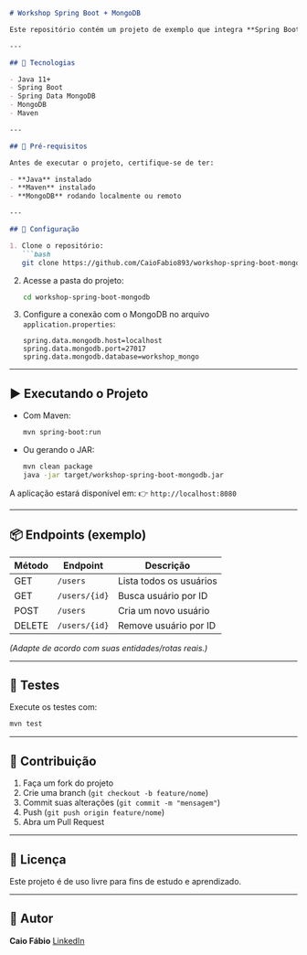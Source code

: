 

````markdown
# Workshop Spring Boot + MongoDB

Este repositório contém um projeto de exemplo que integra **Spring Boot** com **MongoDB**, demonstrando operações básicas de CRUD, configuração e uso do banco de dados NoSQL dentro de uma aplicação Java.

---

## 🧰 Tecnologias

- Java 11+  
- Spring Boot  
- Spring Data MongoDB  
- MongoDB  
- Maven  

---

## 🚀 Pré-requisitos

Antes de executar o projeto, certifique-se de ter:

- **Java** instalado  
- **Maven** instalado  
- **MongoDB** rodando localmente ou remoto  

---

## 🔧 Configuração

1. Clone o repositório:  
   ```bash
   git clone https://github.com/CaioFabio893/workshop-spring-boot-mongodb.git
````

2. Acesse a pasta do projeto:

   ```bash
   cd workshop-spring-boot-mongodb
   ```

3. Configure a conexão com o MongoDB no arquivo `application.properties`:

   ```properties
   spring.data.mongodb.host=localhost
   spring.data.mongodb.port=27017
   spring.data.mongodb.database=workshop_mongo
   ```

---

## ▶️ Executando o Projeto

* Com Maven:

  ```bash
  mvn spring-boot:run
  ```

* Ou gerando o JAR:

  ```bash
  mvn clean package
  java -jar target/workshop-spring-boot-mongodb.jar
  ```

A aplicação estará disponível em:
👉 `http://localhost:8080`

---

## 📦 Endpoints (exemplo)

| Método | Endpoint      | Descrição               |
| ------ | ------------- | ----------------------- |
| GET    | `/users`      | Lista todos os usuários |
| GET    | `/users/{id}` | Busca usuário por ID    |
| POST   | `/users`      | Cria um novo usuário    |
| DELETE | `/users/{id}` | Remove usuário por ID   |

*(Adapte de acordo com suas entidades/rotas reais.)*

---

## 🧪 Testes

Execute os testes com:

```bash
mvn test
```

---

## 🤝 Contribuição

1. Faça um fork do projeto
2. Crie uma branch (`git checkout -b feature/nome`)
3. Commit suas alterações (`git commit -m "mensagem"`)
4. Push (`git push origin feature/nome`)
5. Abra um Pull Request

---

## 📄 Licença

Este projeto é de uso livre para fins de estudo e aprendizado.

---

## 👤 Autor

**Caio Fábio**
[LinkedIn](https://www.linkedin.com/in/caio-fabio-souza)


